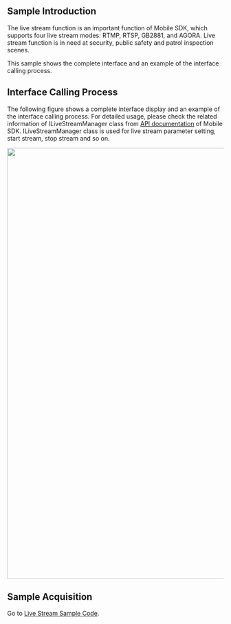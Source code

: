## Sample Introduction
The live stream function is an important function of Mobile SDK, which supports four live stream modes: RTMP, RTSP, GB2881, and AGORA. Live stream function is in need at security, public safety and patrol inspection scenes.

This sample shows the complete interface and an example of the interface calling process.

## Interface Calling Process

The following figure shows a complete interface display and an example of the interface calling process. For detailed usage, please check the related information of ILiveStreamManager class from [API documentation](https://developer.dji.com/api-reference-v5/android-api/Components/IMediaDataCenter/ILiveStreamManager.html) of Mobile SDK. ILiveStreamManager class is used for live stream parameter setting, start stream, stop stream and so on.


<div align=center><img src="https://terra-1-g.djicdn.com/71a7d383e71a4fb8887a310eb746b47f/msdk/Documentation/V5.1/sample/live%20stream%20module%20en.png" width="1000" ></div>


## Sample Acquisition

Go to [Live Stream Sample Code](https://github.com/dji-sdk/Mobile-SDK-Android-V5/blob/dev-sdk-main/SampleCode-V5/android-sdk-v5-sample/src/main/java/dji/sampleV5/aircraft/pages/LiveFragment.kt).
